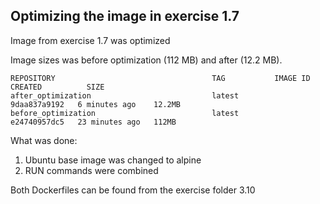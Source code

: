 ## Optimizing the image in exercise 1.7

Image from exercise 1.7 was optimized

Image sizes was before optimization (112 MB) and after (12.2 MB).

````
REPOSITORY                                   TAG           IMAGE ID       CREATED          SIZE
after_optimization                           latest        9daa837a9192   6 minutes ago    12.2MB
before_optimization                          latest        e24740957dc5   23 minutes ago   112MB
````
What was done:

1. Ubuntu base image was changed to alpine
2. RUN commands were combined

Both Dockerfiles can be found from the exercise folder 3.10
